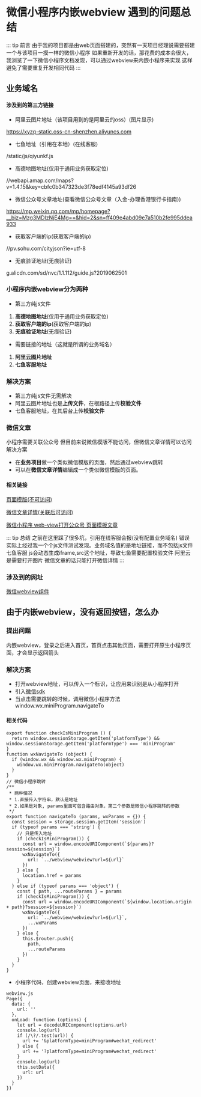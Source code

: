 # 微信小程序内嵌webview 遇到的问题总结

::: tip 前言
由于我的项目都是由web页面搭建的，突然有一天项目经理说需要搭建一个与该项目一摸一样的微信小程序
如果重新开发的话，那花费的成本会很大，我浏览了一下微信小程序文档发现，可以通过webview来内嵌小程序来实现
这样避免了需要重复开发相同代码
:::

## 业务域名

#### 涉及到的第三方链接

* 阿里云图片地址（该项目用到的是阿里云的oss）(图片显示)

https://xyzq-static.oss-cn-shenzhen.aliyuncs.com

* 七鱼地址（引用在本地）(在线客服)

/static/js/qiyunkf.js

* 高德地图地址(仅用于通用业务获取定位)

//webapi.amap.com/maps?v=1.4.15&key=cbfc0b347323de3f78edf4145a93df26

* 微信公众号文章地址(查看微信公众号文章（入金-办理香港银行卡指南))

https://mp.weixin.qq.com/mp/homepage?__biz=Mzg3MDIzNjE4Mg==&hid=2&sn=ff409e4abd09e7a510b2fe995ddea933

* 获取客户端的ip(获取客户端的ip)

//pv.sohu.com/cityjson?ie=utf-8

* 无痕验证地址(无痕验证)

g.alicdn.com/sd/nvc/1.1.112/guide.js?2019062501

### 小程序内嵌webview分为两种

* 第三方纯js文件

1. **高德地图地址**(仅用于通用业务获取定位)
2. **获取客户端的ip**(获取客户端的ip)
3. **无痕验证地址**(无痕验证)

* 需要链接的地址（这就是所谓的业务域名）

1. **阿里云图片地址**
2. **七鱼客服地址**

### 解决方案

* 第三方纯js文件无需解决
* 阿里云图片地址也是**上传文件**，在根路径上传**校验文件**
* 七鱼客服地址，在其后台上传**校验文件**

### 微信文章

小程序需要关联公众号
但目前来说微信模版不能访问，但微信文章详情可以访问
解决方案
* 在**业务项目**做一个类似微信模版的页面，然后通过webview跳转
* 可以在**微信文章详情**编辑成一个类似微信模版的页面。

#### 相关链接

[页面模版(不可访问)](https://mp.weixin.qq.com/mp/homepage?__biz=Mzg3MDIzNjE4Mg==&hid=2&sn=ff409e4abd09e7a510b2fe995ddea933?session=DIAjvdk2WuwTEQUcFC3Tw2AKK&platformType=miniProgram#wechat_redirect)

[微信文章详情(关联后可访问)](https://mp.weixin.qq.com/s?__biz=Mzg3MDIzNjE4Mg==&mid=100000516&idx=2&sn=1e1ebb56d838d5a86197bc53c03949ea&scene=19#wechat_redirect)

[微信小程序 web-view打开公众号 页面模板文章](https://developers.weixin.qq.com/community/develop/doc/000ea261644c705e0ff6316865c000)

::: tip 总结
之前在这里踩了很多坑，引用在线客服会报(没有配置业务域名) 错误
实际上经过我一个个js文件测试发现。业务域名值的是地址链接，而不包括js文件
七鱼客服 js会动态生成iframe,src这个地址，导致七鱼需要配置校验文件
阿里云是需要打开图片
微信文章的话只能打开微信详情
:::

### 涉及到的网址

[微信webview组件](https://developers.weixin.qq.com/miniprogram/dev/component/web-view.html)

## 由于内嵌webview，没有返回按钮，怎么办

### 提出问题

内嵌webview，登录之后进入首页，首页点击其他页面，需要打开原生小程序页面，才会显示返回箭头

### 解决方案

* 打开webview地址，可以传入一个标识，让应用来识别是从小程序打开
* 引入[微信sdk](//res2.wx.qq.com/open/js/jweixin-1.4.0.js)
* 当点击需要跳转的时候，调用微信小程序方法  window.wx.miniProgram.navigateTo

#### 相关代码

```
export function checkIsMiniProgram () {
  return window.sessionStorage.getItem('platformType') && window.sessionStorage.getItem('platformType') === 'miniProgram'
}
function wxNavigateTo (object) {
  if (window.wx && window.wx.miniProgram) {
    window.wx.miniProgram.navigateTo(object)
  }
}
// 微信小程序跳转
/**
 * 两种情况
 * 1.直接传入字符串，默认是地址
 * 2.如果是对象, params里面可包含路由对象，第二个参数是微信小程序跳转的参数
 */
export function navigateTo (params, wxParams = {}) {
  const session = storage.session.getItem('session')
  if (typeof params === 'string') {
    // 只是传入地址
    if (checkIsMiniProgram()) {
      const url = window.encodeURIComponent(`${params}?session=${session}`)
      wxNavigateTo({
        url: `../webview/webview?url=${url}`
      })
    } else {
      location.href = params
    }
  } else if (typeof params === 'object') {
    const { path, ...routeParams } = params
    if (checkIsMiniProgram()) {
      const url = window.encodeURIComponent(`${window.location.origin + path}?session=${session}`)
      wxNavigateTo({
        url: `../webview/webview?url=${url}`,
        ...wxParams
      })
    } else {
      this.$router.push({
        path,
        ...routeParams
      })
    }
  }
}

```

* 小程序代码，创建webview页面，来接收地址

```
webview.js
Page({
  data: {
    url: ''
  },
  onLoad: function (options) {
    let url = decodeURIComponent(options.url)
    console.log(url)
    if (/\?/.test(url)) {
      url += '&platformType=miniProgram#wechat_redirect'
    } else {
      url += '?platformType=miniProgram#wechat_redirect'
    }
    console.log(url)
    this.setData({
      url: url
    })
  }
})

```